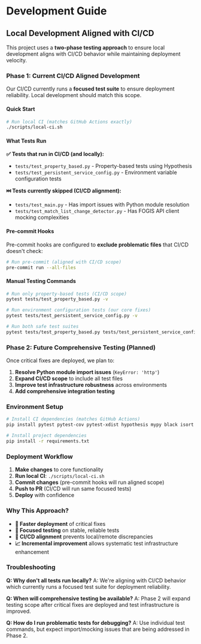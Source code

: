 # Development Guide

## Local Development Aligned with CI/CD

This project uses a **two-phase testing approach** to ensure local development aligns with CI/CD behavior while maintaining deployment velocity.

### Phase 1: Current CI/CD Aligned Development

Our CI/CD currently runs a **focused test suite** to ensure deployment reliability. Local development should match this scope.

#### Quick Start

```bash
# Run local CI (matches GitHub Actions exactly)
./scripts/local-ci.sh
```

#### What Tests Run

**✅ Tests that run in CI/CD (and locally):**
- `tests/test_property_based.py` - Property-based tests using Hypothesis
- `tests/test_persistent_service_config.py` - Environment variable configuration tests

**⏭️ Tests currently skipped (CI/CD alignment):**
- `tests/test_main.py` - Has import issues with Python module resolution
- `tests/test_match_list_change_detector.py` - Has FOGIS API client mocking complexities

#### Pre-commit Hooks

Pre-commit hooks are configured to **exclude problematic files** that CI/CD doesn't check:

```bash
# Run pre-commit (aligned with CI/CD scope)
pre-commit run --all-files
```

#### Manual Testing Commands

```bash
# Run only property-based tests (CI/CD scope)
pytest tests/test_property_based.py -v

# Run environment configuration tests (our core fixes)
pytest tests/test_persistent_service_config.py -v

# Run both safe test suites
pytest tests/test_property_based.py tests/test_persistent_service_config.py -v
```

### Phase 2: Future Comprehensive Testing (Planned)

Once critical fixes are deployed, we plan to:

1. **Resolve Python module import issues** (`KeyError: 'http'`)
2. **Expand CI/CD scope** to include all test files
3. **Improve test infrastructure robustness** across environments
4. **Add comprehensive integration testing**

### Environment Setup

```bash
# Install CI dependencies (matches GitHub Actions)
pip install pytest pytest-cov pytest-xdist hypothesis mypy black isort flake8

# Install project dependencies
pip install -r requirements.txt
```

### Deployment Workflow

1. **Make changes** to core functionality
2. **Run local CI**: `./scripts/local-ci.sh`
3. **Commit changes** (pre-commit hooks will run aligned scope)
4. **Push to PR** (CI/CD will run same focused tests)
5. **Deploy** with confidence

### Why This Approach?

- **🚀 Faster deployment** of critical fixes
- **🎯 Focused testing** on stable, reliable tests
- **🔄 CI/CD alignment** prevents local/remote discrepancies
- **📈 Incremental improvement** allows systematic test infrastructure enhancement

### Troubleshooting

**Q: Why don't all tests run locally?**
A: We're aligning with CI/CD behavior which currently runs a focused test suite for deployment reliability.

**Q: When will comprehensive testing be available?**
A: Phase 2 will expand testing scope after critical fixes are deployed and test infrastructure is improved.

**Q: How do I run problematic tests for debugging?**
A: Use individual test commands, but expect import/mocking issues that are being addressed in Phase 2.
